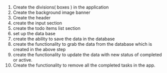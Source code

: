 1. Create the divisions( boxes ) in the application
2. Create the background image banner
3. Create the header
4. create the input section
5. create the todo items list section
6. set up the data base
7. create the ability to save the data in the database 
8. create the functionality to grab the data from the database which is created in the above step
9. create the functionality to update the data with new status of completed or active.
10. Create the functionality to remove all the completed tasks in the app.

  
